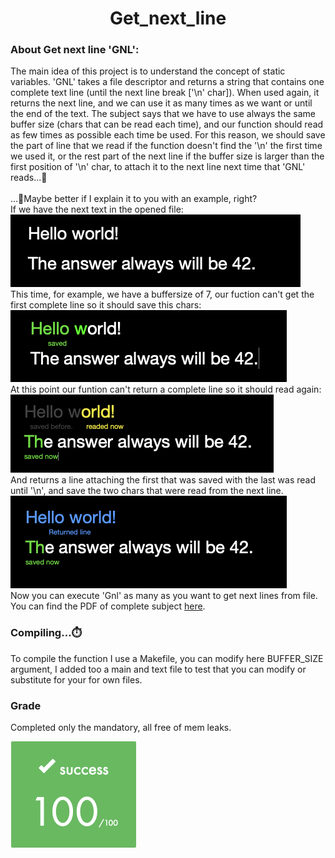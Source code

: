 <!DOCTYPE html>
<html>
<head>
    <h1 align="center"> Get_next_line</h1>
</head>
<body>
    <h3>About Get next line 'GNL':</h3>
    <p>
        The main idea of ​​this project is to understand the concept of static variables.
        'GNL' takes a file descriptor and returns a string that contains one complete text line (until the next line break ['\n' char]). When used again, it returns the next line, and we can use it as many times as we want or until the end of the text. The subject says that we have to use always the same buffer size (chars that can be read each time), and our function should read as few times as possible each time be used. For this reason, we should save the part of line that we read if the function doesn't find the '\n' the first time we used it, or the rest part of the next line if the buffer size is larger than the first position of '\n' char, to attach it to the next line next time that 'GNL' reads...🤯<br><br>
        ...🤔Maybe better if I explain it to you with an example, right?<br>
        If we have the next text in the opened file:<br>
        <img src=".readmedata/1st_img.png"><br>
        This time, for example, we have a buffersize of 7, our fuction can't get the first complete line so it should save this chars:<br>
        <img src=".readmedata/2nd_img.png"><br>
        At this point our funtion can't return a complete line so it should read again:<br>
        <img src=".readmedata/3th_img.png"><br>
        And returns a line attaching the first that was saved with the last was read until '\n', and save the two chars that were read from the next line.<br>
        <img src=".readmedata/4th_img.png"><br>
        Now you can execute 'Gnl' as many as you want to get next lines from file.<br>
        You can find the PDF of complete subject <a href="https://github.com/Develoi89/Get_next_line_42/blob/master/.readmedata/en.subject.pdf" target="blank" >here</a>.<br>
    </p>
    <h3>Compiling...⏱️</h3>
    <p>
        To compile the function I use a Makefile, you can modify here BUFFER_SIZE argument, I added too a main and text file to test that you can modify or substitute for your for own files. 
    </p>
    <h3>Grade</h3>
    <p>
        Completed only the mandatory, all free of mem leaks.
    </p>
    <img src=".readmedata/grade.png">
</body>
</html>